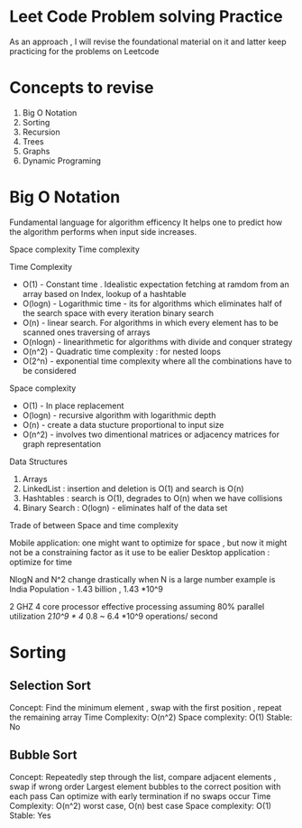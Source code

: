 # Leet Code Problem solving Practice

As an approach , I will revise the foundational material on it and latter keep practicing for the problems on Leetcode 

# Concepts to revise 

1. Big O Notation 
2. Sorting 
3. Recursion 
4. Trees
5. Graphs 
6. Dynamic Programing 


# Big O Notation 

Fundamental language for algorithm efficency 
It helps one to predict how the algorithm performs when input side increases. 

Space complexity 
Time complexity 

Time Complexity
* O(1) - Constant time . Idealistic expectation fetching at ramdom from an array based on Index, lookup of a hashtable 
* O(logn) - Logarithmic time - its for algorithms which eliminates half of the search space with every iteration binary search
* O(n) - linear search. For algorithms in which every element has to be scanned ones traversing of arrays
* O(nlogn) - linearithmetic for algorithms with divide and conquer strategy 
* O(n^2) - Quadratic time complexity : for nested loops 
* O(2^n) - exponential time complexity where all the combinations have to be considered

Space complexity 
* O(1) - In place replacement 
* O(logn) - recursive algorithm with logarithmic depth 
* O(n) -  create a data stucture proportional to input size 
* O(n^2) - involves two dimentional matrices or adjacency matrices for graph representation

Data Structures
1. Arrays 
2. LinkedList : insertion and deletion is O(1) and search is O(n) 
3. Hashtables : search is O(1), degrades to O(n) when we have collisions
4. Binary Search : O(logn) - eliminates half of the data set 


Trade of between Space and time complexity 

Mobile application: one might want to optimize for space , but now it might not be a constraining factor as it use to be ealier 
Desktop application : optimize for time 


NlogN and N^2 change drastically when N is a large number 
example is India Population - 1.43 billion , 1.43 *10^9 

2 GHZ 4 core processor 
effective processing assuming 80% parallel utilization 
2*10^9 * 4* 0.8 ~ 6.4 *10^9 operations/ second 


# Sorting 

## Selection Sort

Concept: Find the minimum element , swap with the first position , repeat the remaining array 
Time Complexity: O(n^2)
Space complexity: O(1)
Stable: No


## Bubble Sort

Concept: Repeatedly step through the list, compare adjacent elements , swap if wrong order
Largest element bubbles to the correct position with each pass
Can optimize with early termination if no swaps occur 
Time Complexity: O(n^2) worst case, O(n) best case
Space complexity: O(1)
Stable: Yes 

